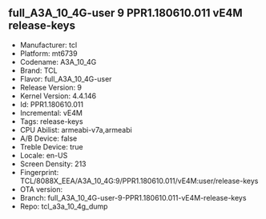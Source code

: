 ## full_A3A_10_4G-user 9 PPR1.180610.011 vE4M release-keys
- Manufacturer: tcl
- Platform: mt6739
- Codename: A3A_10_4G
- Brand: TCL
- Flavor: full_A3A_10_4G-user
- Release Version: 9
- Kernel Version: 4.4.146
- Id: PPR1.180610.011
- Incremental: vE4M
- Tags: release-keys
- CPU Abilist: armeabi-v7a,armeabi
- A/B Device: false
- Treble Device: true
- Locale: en-US
- Screen Density: 213
- Fingerprint: TCL/8088X_EEA/A3A_10_4G:9/PPR1.180610.011/vE4M:user/release-keys
- OTA version: 
- Branch: full_A3A_10_4G-user-9-PPR1.180610.011-vE4M-release-keys
- Repo: tcl_a3a_10_4g_dump
